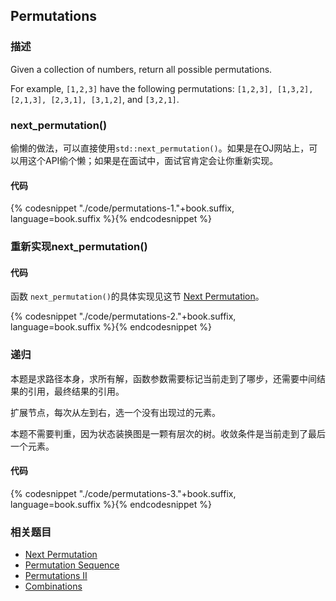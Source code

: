 ## Permutations



### 描述

Given a collection of numbers, return all possible permutations.

For example,
`[1,2,3]` have the following permutations:
`[1,2,3], [1,3,2], [2,1,3], [2,3,1], [3,1,2]`, and `[3,2,1]`.


### next_permutation()

偷懒的做法，可以直接使用`std::next_permutation()`。如果是在OJ网站上，可以用这个API偷个懒；如果是在面试中，面试官肯定会让你重新实现。

#### 代码

{% codesnippet "./code/permutations-1."+book.suffix, language=book.suffix %}{% endcodesnippet %}


### 重新实现next_permutation()

#### 代码

函数 `next_permutation()`的具体实现见这节 [Next Permutation](../linear-list/array/next-permutation.md)。

{% codesnippet "./code/permutations-2."+book.suffix, language=book.suffix %}{% endcodesnippet %}


### 递归

本题是求路径本身，求所有解，函数参数需要标记当前走到了哪步，还需要中间结果的引用，最终结果的引用。

扩展节点，每次从左到右，选一个没有出现过的元素。

本题不需要判重，因为状态装换图是一颗有层次的树。收敛条件是当前走到了最后一个元素。


#### 代码

{% codesnippet "./code/permutations-3."+book.suffix, language=book.suffix %}{% endcodesnippet %}


### 相关题目

* [Next Permutation](next-permutation.md)
* [Permutation Sequence](permutation-sequence.md)
* [Permutations II](permutations-ii.md)
* [Combinations](combinations.md)
